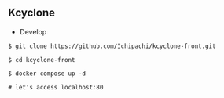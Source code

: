 ## Kcyclone

- Develop
```
$ git clone https://github.com/Ichipachi/kcyclone-front.git

$ cd kcyclone-front

$ docker compose up -d

# let's access localhost:80
```